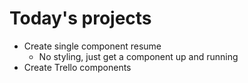 # Today's projects

* Create single component resume
    * No styling, just get a component up and running
* Create Trello components
